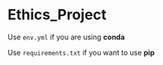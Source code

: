 # Ethics_Project

Use `env.yml` if you are using **conda**

Use `requirements.txt` if you want to use **pip**
